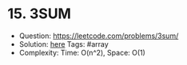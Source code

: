 # 15. 3SUM

* Question: https://leetcode.com/problems/3sum/ 
* Solution: [here](Solution.java)
  Tags: #array
* Complexity: Time: O(n^2), Space: O(1)
